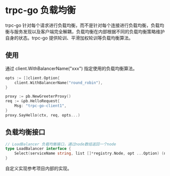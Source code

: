# trpc-go 负载均衡

trpc-go 针对每个请求进行负载均衡，而不是针对每个连接进行负载均衡，负载均衡与服务发现以及客户端完全解耦，负载均衡在内部根据不同的负载均衡策略维护自身的状态。trpc-go 提供轮训、平滑加权轮训等负载均衡算法。

## 使用
通过 client.WithBalancerName("xxx") 指定使用的负载均衡算法。
```go
opts := []client.Option{
	client.WithBalancerName("round_robin"),
}

proxy := pb.NewGreeterProxy()
req := &pb.HelloRequest{
	Msg: "trpc-go-client1",
}
proxy.SayHello(ctx, req, opts...)
```

## 负载均衡接口
```go
// LoadBalancer 负载均衡接口，通过node数组返回一个node
type LoadBalancer interface {
	Select(serviceName string, list []*registry.Node, opt ...Option) (node *registry.Node, err error)
}
```
自定义实现参考项目内部的实现。

